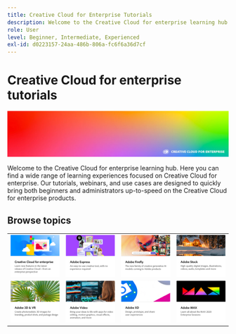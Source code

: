 ```yaml
---
title: Creative Cloud for Enterprise Tutorials
description: Welcome to the Creative Cloud for enterprise learning hub
role: User
level: Beginner, Intermediate, Experienced
exl-id: d0223157-24aa-486b-806a-fc6f6a36d7cf
---
```

# Creative Cloud for enterprise tutorials

![Creative Cloud Hero Image](assets/hero_cce.jpg)

Welcome to the Creative Cloud for enterprise learning hub. Here you can find a wide range of learning experiences focused on Creative Cloud for enterprise. Our tutorials, webinars, and use cases are designed to quickly bring both beginners and administrators up-to-speed on the Creative Cloud for enterprise products.

## Browse topics

<table style="table-layout:fixed">
<tr>
  <td>
    <a href="cce/overview-cce.md">
      <img alt="Creative Cloud for enterprise" src="assets/CCecard.png" />
    </a>
  </td>
  <td>
    <a href="express/overview-express.md">
      <img alt="Adobe Express" src="assets/Expresscard.png" />
    </a>
  </td>
  <td>
    <a href="firefly/overview-firefly.md">
      <img alt="Adobe Firefly" src="assets/Fireflycard.png" />
    </a>
  </td>
  <td>
    <a href="stock/overview-stock.md">
      <img alt="Adobe Stock" src="assets/Stockcard.png" />
    </a>
  </td>
</tr>
  <td>
   <a href="3di/overview-3di.md">
      <img alt="Adobe 3D & VR" src="assets/3Dcard.png" />
    </a>
  </td>
  <td>
  <a href="dva/overview-dva.md">
      <img alt="Adobe Video" src="assets/Videocard.png" />
    </a>
  </td>
  <td>
    <a href="xd/overview-xd.md">
      <img alt="Adobe XD" src="assets/XDcard.png" />
    </a>
  </td>
  <td>
    <a href="max/overview-max.md">
      <img alt="Adobe MAX" src="assets/Maxcard.png" />
    </a>
  </td>
</tr>
</table>
